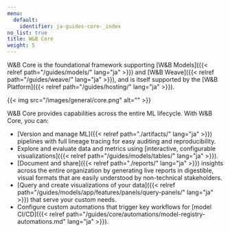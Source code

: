 ```yaml
---
menu:
  default:
    identifier: ja-guides-core-_index
no_list: true
title: W&B Core
weight: 5
---
```


W&B Core is the foundational framework supporting [W&B Models]({{< relref path="/guides/models/" lang="ja" >}}) and [W&B Weave]({{< relref path="/guides/weave/" lang="ja" >}}), and is itself supported by the [W&B Platform]({{< relref path="/guides/hosting/" lang="ja" >}}). 

{{< img src="/images/general/core.png" alt="" >}}

W&B Core provides capabilities across the entire ML lifecycle. With W&B Core, you can:

- [Version and manage ML]({{< relref path="./artifacts/" lang="ja" >}}) pipelines with full lineage tracing for easy auditing and reproducibility.
- Explore and evaluate data and metrics using [interactive, configurable visualizations]({{< relref path="/guides/models/tables/" lang="ja" >}}).
- [Document and share]({{< relref path="./reports/" lang="ja" >}}) insights across the entire organization by generating live reports in digestible, visual formats that are easily understood by non-technical stakeholders.
- [Query and create visualizations of your data]({{< relref path="/guides/models/app/features/panels/query-panels/" lang="ja" >}}) that serve your custom needs.
- Configure custom automations that trigger key workflows for [model CI/CD]({{< relref path="/guides/core/automations/model-registry-automations.md" lang="ja" >}}).